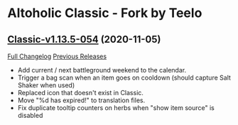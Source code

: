 # Altoholic Classic - Fork by Teelo

## [Classic-v1.13.5-054](https://github.com/teelolws/Altoholic-Classic/tree/Classic-v1.13.5-054) (2020-11-05)
[Full Changelog](https://github.com/teelolws/Altoholic-Classic/compare/Classic-v1.13.5-053...Classic-v1.13.5-054) [Previous Releases](https://github.com/teelolws/Altoholic-Classic/releases)

- Add current / next battleground weekend to the calendar.  
- Trigger a bag scan when an item goes on cooldown (should capture Salt Shaker when used)  
- Replaced icon that doesn't exist in Classic.  
- Move "%d has expired!" to translation files.  
- Fix duplicate tooltip counters on herbs when "show item source" is disabled  
